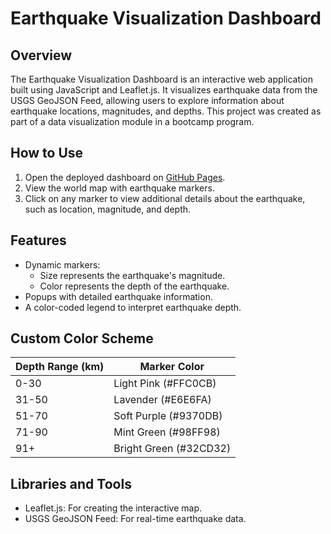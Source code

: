 # Earthquake Visualization Dashboard

## Overview

The Earthquake Visualization Dashboard is an interactive web application built using JavaScript and Leaflet.js. It visualizes earthquake data from the USGS GeoJSON Feed, allowing users to explore information about earthquake locations, magnitudes, and depths. This project was created as part of a data visualization module in a bootcamp program.

## How to Use

1. Open the deployed dashboard on [GitHub Pages](https://the-eva-a.github.io/leaflet-challenge/).
2. View the world map with earthquake markers.
3. Click on any marker to view additional details about the earthquake, such as location, magnitude, and depth.

## Features

- Dynamic markers:
  - Size represents the earthquake's magnitude.
  - Color represents the depth of the earthquake.
- Popups with detailed earthquake information.
- A color-coded legend to interpret earthquake depth.

## Custom Color Scheme

| Depth Range (km) | Marker Color |
|-------------------|--------------|
| 0-30             | Light Pink (#FFC0CB) |
| 31-50            | Lavender (#E6E6FA) |
| 51-70            | Soft Purple (#9370DB) |
| 71-90            | Mint Green (#98FF98) |
| 91+              | Bright Green (#32CD32) |

## Libraries and Tools

- Leaflet.js: For creating the interactive map.
- USGS GeoJSON Feed: For real-time earthquake data.

